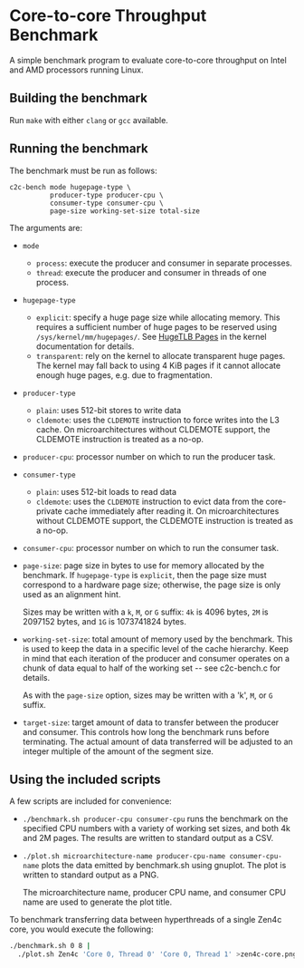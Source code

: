 Core-to-core Throughput Benchmark
=================================

A simple benchmark program to evaluate core-to-core throughput on Intel
and AMD processors running Linux.

Building the benchmark
----------------------

Run `make` with either `clang` or `gcc` available.

Running the benchmark
---------------------

The benchmark must be run as follows:

```
c2c-bench mode hugepage-type \
          producer-type producer-cpu \
          consumer-type consumer-cpu \
          page-size working-set-size total-size
```

The arguments are:

* `mode`
  * `process`: execute the producer and consumer in separate processes.
  * `thread`: execute the producer and consumer in threads of one process.
* `hugepage-type`
  * `explicit`: specify a huge page size while allocating memory. This
    requires a sufficient number of huge pages to be reserved using
    `/sys/kernel/mm/hugepages/`. See
    [HugeTLB Pages](https://docs.kernel.org/admin-guide/mm/hugetlbpage.html)
    in the kernel documentation for details.
  * `transparent`: rely on the kernel to allocate transparent huge pages.
    The kernel may fall back to using 4 KiB pages if it cannot allocate
    enough huge pages, e.g. due to fragmentation.
* `producer-type`
  * `plain`: uses 512-bit stores to write data
  * `cldemote`: uses the `CLDEMOTE` instruction to force writes into the
     L3 cache. On microarchitectures without CLDEMOTE support, the CLDEMOTE
     instruction is treated as a no-op.
* `producer-cpu`: processor number on which to run the producer task.
* `consumer-type`
  * `plain`: uses 512-bit loads to read data
  * `cldemote`: uses the `CLDEMOTE` instruction to evict data from the
     core-private cache immediately after reading it. On microarchitectures
     without CLDEMOTE support, the CLDEMOTE instruction is treated as a no-op.
* `consumer-cpu`: processor number on which to run the consumer task.
* `page-size`: page size in bytes to use for memory allocated by the benchmark.
  If `hugepage-type` is `explicit`, then the page size must correspond to
  a hardware page size; otherwise, the page size is only used as an alignment
  hint.
  
  Sizes may be written with a `k`, `M`, or `G` suffix: `4k` is 4096 bytes,
  `2M` is 2097152 bytes, and `1G` is 1073741824 bytes.
* `working-set-size`: total amount of memory used by the benchmark.
  This is used to keep the data in a specific level of the cache hierarchy.
  Keep in mind that each iteration of the producer and consumer operates on
  a chunk of data equal to half of the working set -- see c2c-bench.c for
  details.
  
  As with the `page-size` option, sizes may be written with a 'k', `M`, or `G`
  suffix.
* `target-size`: target amount of data to transfer between the producer and
  consumer. This controls how long the benchmark runs before terminating.
  The actual amount of data transferred will be adjusted to an integer multiple
  of the amount of the segment size.

Using the included scripts
--------------------------

A few scripts are included for convenience:

* `./benchmark.sh producer-cpu consumer-cpu` runs the benchmark on the specified
  CPU numbers with a variety of working set sizes, and both 4k and 2M pages.
  The results are written to standard output as a CSV.

* `./plot.sh microarchitecture-name producer-cpu-name consumer-cpu-name` plots
  the data emitted by benchmark.sh using gnuplot. The plot is written to
  standard output as a PNG.
  
  The microarchitecture name, producer CPU name, and consumer CPU name are used
  to generate the plot title.

To benchmark transferring data between hyperthreads of a single Zen4c core,
you would execute the following:

```sh
./benchmark.sh 0 8 |
  ./plot.sh Zen4c 'Core 0, Thread 0' 'Core 0, Thread 1' >zen4c-core.png
```
